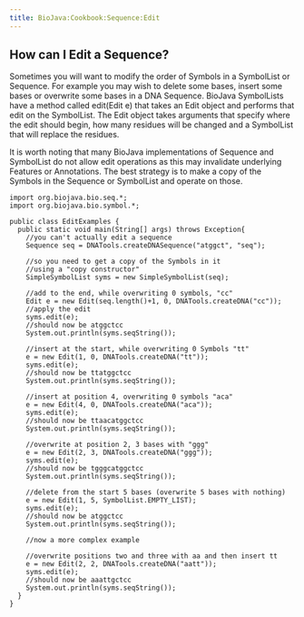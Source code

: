 ```yaml
---
title: BioJava:Cookbook:Sequence:Edit
---
```


How can I Edit a Sequence?
--------------------------

Sometimes you will want to modify the order of Symbols in a SymbolList
or Sequence. For example you may wish to delete some bases, insert some
bases or overwrite some bases in a DNA Sequence. BioJava SymbolLists
have a method called edit(Edit e) that takes an Edit object and performs
that edit on the SymbolList. The Edit object takes arguments that
specify where the edit should begin, how many residues will be changed
and a SymbolList that will replace the residues.

It is worth noting that many BioJava implementations of Sequence and
SymbolList do not allow edit operations as this may invalidate
underlying Features or Annotations. The best strategy is to make a copy
of the Symbols in the Sequence or SymbolList and operate on those.

    import org.biojava.bio.seq.*;
    import org.biojava.bio.symbol.*;

    public class EditExamples {
      public static void main(String[] args) throws Exception{
        //you can't actually edit a sequence
        Sequence seq = DNATools.createDNASequence("atggct", "seq");

        //so you need to get a copy of the Symbols in it
        //using a "copy constructor"
        SimpleSymbolList syms = new SimpleSymbolList(seq);

        //add to the end, while overwriting 0 symbols, "cc"
        Edit e = new Edit(seq.length()+1, 0, DNATools.createDNA("cc"));
        //apply the edit
        syms.edit(e);
        //should now be atggctcc
        System.out.println(syms.seqString());

        //insert at the start, while overwriting 0 Symbols "tt"
        e = new Edit(1, 0, DNATools.createDNA("tt"));
        syms.edit(e);
        //should now be ttatggctcc
        System.out.println(syms.seqString());

        //insert at position 4, overwriting 0 symbols "aca"
        e = new Edit(4, 0, DNATools.createDNA("aca"));
        syms.edit(e);
        //should now be ttaacatggctcc
        System.out.println(syms.seqString());

        //overwrite at position 2, 3 bases with "ggg"
        e = new Edit(2, 3, DNATools.createDNA("ggg"));
        syms.edit(e);
        //should now be tgggcatggctcc
        System.out.println(syms.seqString());

        //delete from the start 5 bases (overwrite 5 bases with nothing)
        e = new Edit(1, 5, SymbolList.EMPTY_LIST);
        syms.edit(e);
        //should now be atggctcc
        System.out.println(syms.seqString());

        //now a more complex example

        //overwrite positions two and three with aa and then insert tt
        e = new Edit(2, 2, DNATools.createDNA("aatt"));
        syms.edit(e);
        //should now be aaattgctcc
        System.out.println(syms.seqString());
      }
    }
